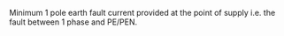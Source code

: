 Minimum 1 pole earth fault current provided at the point of supply i.e. the fault between 1 phase and PE/PEN.